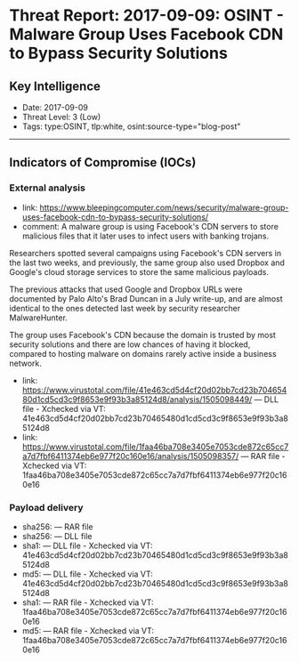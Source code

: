 # Threat Report: 2017-09-09: OSINT - Malware Group Uses Facebook CDN to Bypass Security Solutions


## Key Intelligence
* Date: 2017-09-09
* Threat Level: 3 (Low)
* Tags: type:OSINT, tlp:white, osint:source-type="blog-post"

---

## Indicators of Compromise (IOCs)
### External analysis
* link: https://www.bleepingcomputer.com/news/security/malware-group-uses-facebook-cdn-to-bypass-security-solutions/
* comment: A malware group is using Facebook's CDN servers to store malicious files that it later uses to infect users with banking trojans.

Researchers spotted several campaigns using Facebook's CDN servers in the last two weeks, and previously, the same group also used Dropbox and Google's cloud storage services to store the same malicious payloads.

The previous attacks that used Google and Dropbox URLs were documented by Palo Alto's Brad Duncan in a July write-up, and are almost identical to the ones detected last week by security researcher MalwareHunter.

The group uses Facebook's CDN because the domain is trusted by most security solutions and there are low chances of having it blocked, compared to hosting malware on domains rarely active inside a business network.
* link: https://www.virustotal.com/file/41e463cd5d4cf20d02bb7cd23b70465480d1cd5cd3c9f8653e9f93b3a85124d8/analysis/1505098449/ — DLL file - Xchecked via VT: 41e463cd5d4cf20d02bb7cd23b70465480d1cd5cd3c9f8653e9f93b3a85124d8
* link: https://www.virustotal.com/file/1faa46ba708e3405e7053cde872c65cc7a7d7fbf6411374eb6e977f20c160e16/analysis/1505098357/ — RAR file - Xchecked via VT: 1faa46ba708e3405e7053cde872c65cc7a7d7fbf6411374eb6e977f20c160e16

### Payload delivery
* sha256: <sha256> — RAR file
* sha256: <sha256> — DLL file
* sha1: <sha1> — DLL file - Xchecked via VT: 41e463cd5d4cf20d02bb7cd23b70465480d1cd5cd3c9f8653e9f93b3a85124d8
* md5: <md5> — DLL file - Xchecked via VT: 41e463cd5d4cf20d02bb7cd23b70465480d1cd5cd3c9f8653e9f93b3a85124d8
* sha1: <sha1> — RAR file - Xchecked via VT: 1faa46ba708e3405e7053cde872c65cc7a7d7fbf6411374eb6e977f20c160e16
* md5: <md5> — RAR file - Xchecked via VT: 1faa46ba708e3405e7053cde872c65cc7a7d7fbf6411374eb6e977f20c160e16
